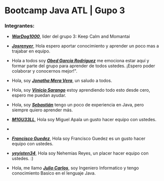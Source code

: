 # Bootcamp Java ATL | Gupo 3

### Integrantes:

- [***WarDog1000***](https://github.com/WarDog1000), lider del grupo 3: Keep Calm and Momantai

- [***Josrenyer***](https://github.com/josrenyer), Hola espero aportar conocimiento y aprender un poco mas a trajabar en equipo.

- Hola a todos soy [***Obed García Rodríguez***](https://github.com/ObedRodriguez7) me emociona estar aquí  y formar parte del grupo para aprender de todos ustedes. ¡Espero poder colaborar y conocernos mejor!".

- Hola, soy [***Jonatha Mera Vera***](https://github.com/lilasca), un saludo a todos.

- Hola, soy [***Vinicio Sarango***](https://github.com/viniciosarango) estoy aprendiendo todo esto desde cero, espero me puedan ayudar.

- Hola, soy [***Sebastián***](https://github.com/Sebastian152) tengo un poco de experiencia en Java, pero siempre quiero aprender más.

- [***M1GU33LL***](https://github.com/M1GU33LL), Hola soy Miguel Apala un gusto hacer equipo con ustedes.
- 
- [***Francisco Guedez***](https://github.com/fguedez1311), Hola soy Francisco Guedez es un gusto hacer equipo con ustedes.

- [***yeyisten34***](https://github.com/yeyisten34), Hola soy Nehemias Reyes, un placer hacer equipo con ustedes. :)

- Hola, me llamo [***Julio Carlos***](https://github.com/yulsdev), soy Ingeniero Informatico y tengo conocimiento Basico en el lenguaje Java.
